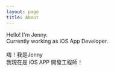 ```yaml
---
layout: page
title: About
---
```


<p class="message">
  Hello! I'm Jenny.<br>
  Currently working as iOS App Developer.<br><br>   
  嗨！我是Jenny<br>
  我現在是 iOS APP 開發工程師！
</p>


